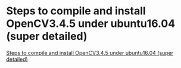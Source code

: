 # Steps to compile and install OpenCV3.4.5 under ubuntu16.04 (super detailed)
[Steps to compile and install OpenCV3.4.5 under ubuntu16.04 (super detailed)](https://aiwithcloud.com/2022/09/15/steps_to_compile_and_install_opencv3-4-5_under_ubuntu16-04_super_detailed/)